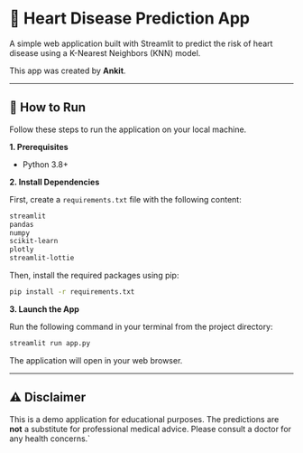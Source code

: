 # 💓 Heart Disease Prediction App

A simple web application built with Streamlit to predict the risk of heart disease using a K-Nearest Neighbors (KNN) model.

This app was created by **Ankit**.

---

## 🚀 How to Run

Follow these steps to run the application on your local machine.

**1. Prerequisites**
- Python 3.8+

**2. Install Dependencies**

First, create a `requirements.txt` file with the following content:

```txt
streamlit
pandas
numpy
scikit-learn
plotly
streamlit-lottie
```

Then, install the required packages using pip:

```bash
pip install -r requirements.txt
```

**3. Launch the App**

Run the following command in your terminal from the project directory:

```bash
streamlit run app.py
```

The application will open in your web browser.

---

## ⚠️ Disclaimer

This is a demo application for educational purposes. The predictions are **not** a substitute for professional medical advice. Please consult a doctor for any health concerns.`
